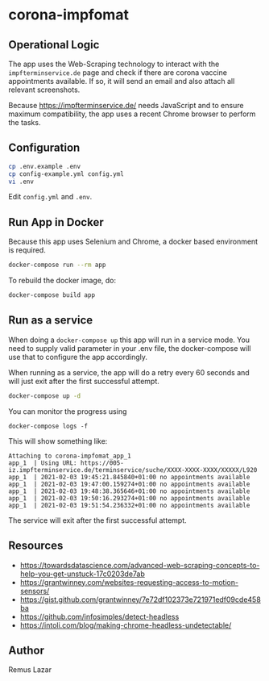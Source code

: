 # corona-impfomat

## Operational Logic

The app uses the Web-Scraping technology to interact with the `impfterminservice.de` page and check if there are corona vaccine appointments available. If so, it will send an email and also attach all relevant screenshots.

Because https://impfterminservice.de/ needs JavaScript and to ensure maximum compatibility, the app uses a recent
Chrome browser to perform the tasks.

## Configuration

```bash
cp .env.example .env
cp config-example.yml config.yml
vi .env
```

Edit `config.yml` and `.env`.


## Run App in Docker

Because this app uses Selenium and Chrome, a docker based environment is required.

```bash
docker-compose run --rm app
```

To rebuild the docker image, do:

```bash
docker-compose build app
```

## Run as a service

When doing a `docker-compose up` this app will run in a service mode.
You need to supply valid parameter in your .env file, the docker-compose will
use that to configure the app accordingly.

When running as a service, the app will do a retry every 60 seconds and will just exit after the first successful attempt.

```sh
docker-compose up -d 
```

You can monitor the progress using

```shell
docker-compose logs -f
```

This will show something like:

```
Attaching to corona-impfomat_app_1
app_1  | Using URL: https://005-iz.impfterminservice.de/terminservice/suche/XXXX-XXXX-XXXX/XXXXX/L920
app_1  | 2021-02-03 19:45:21.845840+01:00 no appointments available
app_1  | 2021-02-03 19:47:00.159274+01:00 no appointments available
app_1  | 2021-02-03 19:48:38.365646+01:00 no appointments available
app_1  | 2021-02-03 19:50:16.293274+01:00 no appointments available
app_1  | 2021-02-03 19:51:54.236332+01:00 no appointments available
```

The service will exit after the first successful attempt.


Resources
----

* https://towardsdatascience.com/advanced-web-scraping-concepts-to-help-you-get-unstuck-17c0203de7ab
* https://grantwinney.com/websites-requesting-access-to-motion-sensors/
* https://gist.github.com/grantwinney/7e72df102373e721971edf09cde458ba
* https://github.com/infosimples/detect-headless
* https://intoli.com/blog/making-chrome-headless-undetectable/

Author
----

Remus Lazar